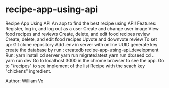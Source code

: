 # recipe-app-using-api
Recipe App Using API
An app to find the best recipe using API!
Features:
	Register, log in, and log out as a user
	Create and change user image
	View food recipes and reviews
	Create, delete, and edit food recipes review
	Create, delete, and edit food recipes
	Upvote and downvote review
To set up:
	Git clone repository 
	Add .env in server with online UUID generate key
	create the database by run : createdb recipe-app-using-api_development
	Run: yarn install
               cd server
               yarn run migrate:latest
               yarn run db:seed
               cd ..
               yarn run dev
	Go to localhost:3000 in the chrome browser to see the app.
  Go to "/recipes" to see implement of the list Recipe with the seach key "chickens" ingredient.
	
Author:  William Vo
